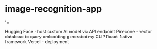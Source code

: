 # image-recognition-app
'=

Hugging Face - host custom AI model via API endpoint
Pinecone - vector database to query embedding generated my CLIP
React-Native - framework
Vercel - deployment